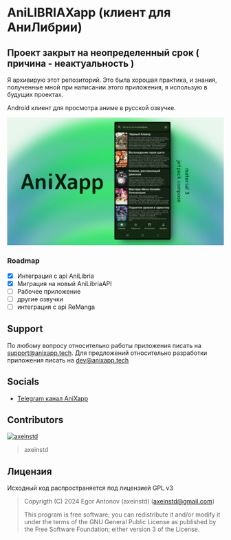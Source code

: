 # AniLIBRIAXapp (клиент для АниЛибрии)


## Проект закрыт на неопределенный срок ( причина - неактуальность )
Я архивирую этот репозиторий. Это была хорошая практика, и знания, полученные мной при написании этого приложения, я использую в будущих проектах.



Android клиент для просмотра аниме в русской озвучке.

![preview](/GIHUB/assets/preview.png)

### Roadmap
- [x] Интеграция с api AniLibria
- [x] Миграция на новый AniLibriaAPI
- [ ] Рабочее приложение
- [ ] другие озвучки
- [ ] интеграция с api ReManga

## Support
По любому вопросу относительно работы приложения писать на support@anixapp.tech. Для предложений относительно разработки приложения писать на dev@anixapp.tech

## Socials
- [Telegram канал AniXapp](https://t.me/anixapp "AniXapp Telegram")

## Contributors
[![axeinstd](https://images.weserv.nl/?url=avatars.githubusercontent.com/u/123299018?s=100&u=1820e85d17ce0e1ed1501e137a8c040b53ad2543&v=4&mask=circle&maxage=7d)](https://github.com/axeinstd)
> axeinstd


## Лицензия
Исходный код распространяется под лицензией GPL v3

> Copyrigth (C) 2024 Egor Antonov (axeinstd) (axeinstd@gmail.com)
> 
> This program is free software; you can redistribute it and/or modify it under the terms of the GNU General Public License as published by the Free Software Foundation; either version 3 of the License.
